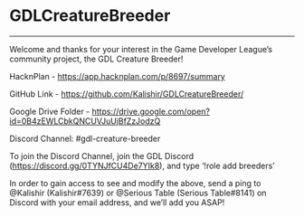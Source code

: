 # GDLCreatureBreeder

--------------------

Welcome and thanks for your interest in the Game Developer League’s community project, the GDL Creature Breeder!

HacknPlan - https://app.hacknplan.com/p/8697/summary

GitHub Link - https://github.com/Kalishir/GDLCreatureBreeder/

Google Drive Folder - https://drive.google.com/open?id=0B4zEWLCbkQNCUVJuUjBfZzJodzQ

Discord Channel: #gdl-creature-breeder

To join the Discord Channel, join the GDL Discord (https://discord.gg/0TYNJfCU4De7YIk8), and type ‘!role add breeders’

In order to gain access to see and modify the above, send a ping to @Kalishir (Kalishir#7639) or @Serious Table (Serious Table#8141) on Discord with your email address, and we’ll add you ASAP!
